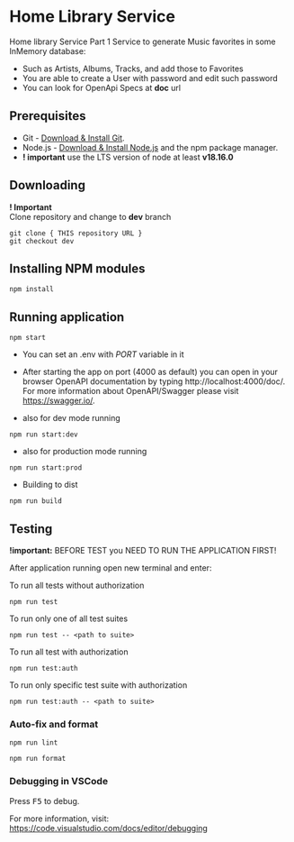 # Home Library Service

Home library Service Part 1
Service to generate Music favorites in some InMemory database:
- Such as Artists, Albums, Tracks, and add those to Favorites 
- You are able to create a User with password and edit such password
- You can look for OpenApi Specs at **doc** url

## Prerequisites

- Git - [Download & Install Git](https://git-scm.com/downloads).
- Node.js - [Download & Install Node.js](https://nodejs.org/en/download/) and the npm package manager.
- **! important** use the LTS version of node at least **v18.16.0**

## Downloading
**! Important**  
 Clone repository and change to **dev** branch
```
git clone { THIS repository URL }
git checkout dev
```

## Installing NPM modules

```
npm install
```

## Running application

```
npm start
```
- You can set an .env with *PORT* variable in it
- After starting the app on port (4000 as default) you can open
in your browser OpenAPI documentation by typing http://localhost:4000/doc/.
For more information about OpenAPI/Swagger please visit https://swagger.io/.

- also for dev mode running 
```
npm run start:dev
```

- also for production mode running 
```
npm run start:prod
```
- Building to dist
```
npm run build
```
## Testing
**!important:** BEFORE TEST you NEED TO RUN THE APPLICATION FIRST!

After application running open new terminal and enter:

To run all tests without authorization

```
npm run test
```

To run only one of all test suites

```
npm run test -- <path to suite>
```

To run all test with authorization

```
npm run test:auth
```

To run only specific test suite with authorization

```
npm run test:auth -- <path to suite>
```

### Auto-fix and format

```
npm run lint
```

```
npm run format
```

### Debugging in VSCode

Press <kbd>F5</kbd> to debug.

For more information, visit: https://code.visualstudio.com/docs/editor/debugging
